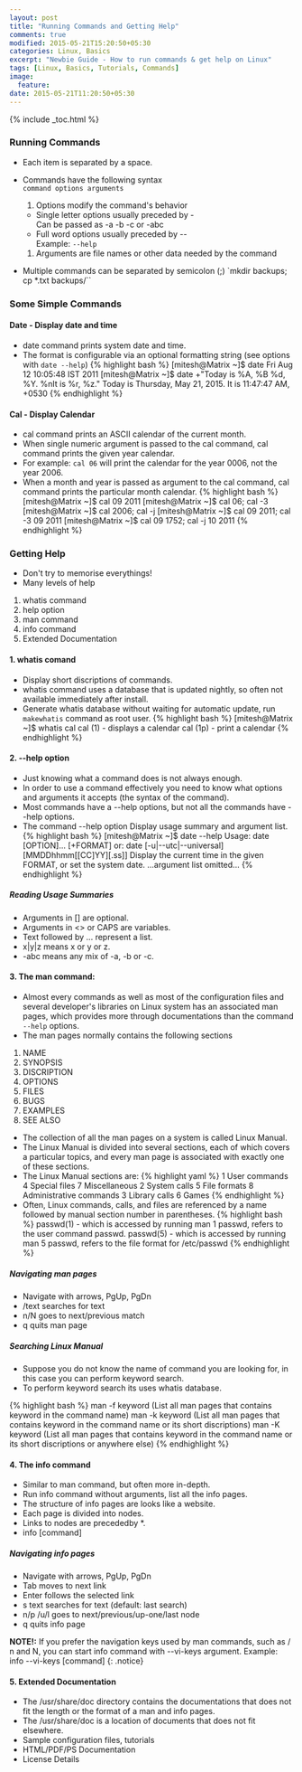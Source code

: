 ```yaml
---
layout: post
title: "Running Commands and Getting Help"
comments: true
modified: 2015-05-21T15:20:50+05:30
categories: Linux, Basics
excerpt: "Newbie Guide - How to run commands & get help on Linux"
tags: [Linux, Basics, Tutorials, Commands]
image:
  feature:
date: 2015-05-21T11:20:50+05:30
---
```

{% include _toc.html %}

### Running Commands

* Each item is separated by a space.
* Commands have the following syntax <br>
  `command options arguments`
  1. Options modify the command's behavior
  * Single letter options usually preceded by - <br>
Can be passed as -a -b -c or -abc
  * Full word options usually preceded by -\- <br>
Example: `--help`

  1. Arguments are file names or other data needed by the command

* Multiple commands can be separated by semicolon (;)
  `mkdir backups; cp *.txt backups/``


### Some Simple Commands

#### Date - Display date and time

* date command prints system date and time.
* The format is configurable via an optional formatting string (see options with `date --help`)
{% highlight bash %}
[mitesh@Matrix ~]$ date
Fri Aug 12 10:05:48 IST 2011
[mitesh@Matrix ~]$ date +"Today is %A, %B %d, %Y. %nIt is %r, %z."
Today is Thursday, May 21, 2015.
It is 11:47:47 AM, +0530
{% endhighlight %}

#### Cal  - Display Calendar

* cal command prints an ASCII calendar of the current month.
* When single numeric argument is passed to the cal command, cal command prints the given year calendar.
* For example: `cal 06` will print the calendar for the year 0006, not the year 2006.
* When a month and year is passed as argument to the cal command, cal command prints the particular month calendar.
{% highlight bash %}
[mitesh@Matrix ~]$ cal 09 2011
[mitesh@Matrix ~]$ cal 06; cal -3
[mitesh@Matrix ~]$ cal 2006; cal -j
[mitesh@Matrix ~]$ cal 09 2011;	cal -3 09 2011
[mitesh@Matrix ~]$ cal 09 1752;	cal -j 10 2011
{% endhighlight %}


### Getting Help

* Don't try to memorise everythings!
* Many levels of help
1. whatis command
1. help option
1. man command
1. info command
1. Extended Documentation


#### 1. whatis comand

* Display short discriptions of commands.
* whatis command uses a database that is updated nightly, so often not available immediately after install.
* Generate whatis database without waiting for automatic update, run `makewhatis` command as root user.
{% highlight bash %}
[mitesh@Matrix ~]$ whatis cal
cal    (1)   - displays a calendar
cal    (1p)  - print a calendar
{% endhighlight %}

#### 2. -\-help option

* Just knowing what a command does is not always enough.
* In order to use a command effectively you need to know what options and arguments it accepts (the syntax of the command).
* Most commands have a -\-help options, but not all the commands have -\-help options.
* The command -\-help option Display usage summary and argument list.
{% highlight bash %}
[mitesh@Matrix ~]$ date --help
Usage: date [OPTION]... [+FORMAT] or:
date [-u|--utc|--universal] [MMDDhhmm[[CC]YY][.ss]]
Display the current time in the given FORMAT, or set the system date.
...argument list omitted...
{% endhighlight %}

##### Reading Usage Summaries

* Arguments in [] are optional.
* Arguments in <> or CAPS are variables.
* Text followed by ... represent a list.
* x\|y\|z means x or y or z.
* -abc means any mix of -a, -b or -c.

#### 3. The man command:

* Almost every commands as well as most of the configuration files and several developer's libraries on Linux system has an associated man pages, which provides more through documentations than the command `--help` options.
* The man pages normally contains the following sections
1. NAME
2. SYNOPSIS
3. DISCRIPTION
4. OPTIONS
5. FILES
6. BUGS
7. EXAMPLES
8. SEE ALSO

* The collection of all the man pages on a system is called Linux Manual.
* The Linux Manual is divided into several sections, each of which covers a particular topics, and every man page is associated with exactly one of these sections.
* The Linux Manual sections are:
{% highlight yaml %}
1 User commands   4 Special files   7 Miscellaneous
2 System calls    5 File formats    8 Administrative commands
3 Library calls   6 Games
{% endhighlight %}
* Often, Linux commands, calls, and files are referenced by a name followed by manual section number in parentheses.
{% highlight bash %}
passwd(1) - which is accessed by running man 1 passwd, refers to the user command passwd.
passwd(5) - which is accessed by running man 5 passwd, refers to the file format for /etc/passwd
{% endhighlight %}


##### Navigating man pages

* Navigate with arrows, PgUp, PgDn
* /text searches for text
* n/N goes to next/previous match
* q quits man page


##### Searching Linux Manual

* Suppose you do not know the name of command you are looking for, in this case you can perform keyword search.
* To perform keyword search its uses whatis database.

{% highlight bash %}
man -f keyword (List all man pages that contains keyword in the command name)
man -k keyword (List all man pages that contains keyword in the command name or its short discriptions)
man -K keyword (List all man pages that contains keyword in the command name or its short discriptions or anywhere else)
{% endhighlight %}

#### 4. The info command

* Similar to man command, but often more in-depth.
* Run info command without arguments, list all the info pages.
* The structure of info pages are looks like a website.
* Each page is divided into nodes.
* Links to nodes are precededby *.
* info [command]


##### Navigating info pages

* Navigate with arrows, PgUp, PgDn
* Tab moves to next link
* Enter follows the selected link
* s text searches for text (default: last search)
* n/p /u/l  goes to next/previous/up-one/last node
* q quits info page

**NOTE!:** If you prefer the navigation keys used by man commands, such as / n and N, you can start info command with --vi-keys argument.
Example: info --vi-keys [command]
{: .notice}


#### 5. Extended Documentation

* The /usr/share/doc directory contains the documentations that does not fit the length or the format of a man and info pages.
* The /usr/share/doc is a location of documents that does not fit elsewhere.
* Sample configuration files, tutorials
* HTML/PDF/PS Documentation
* License Details
